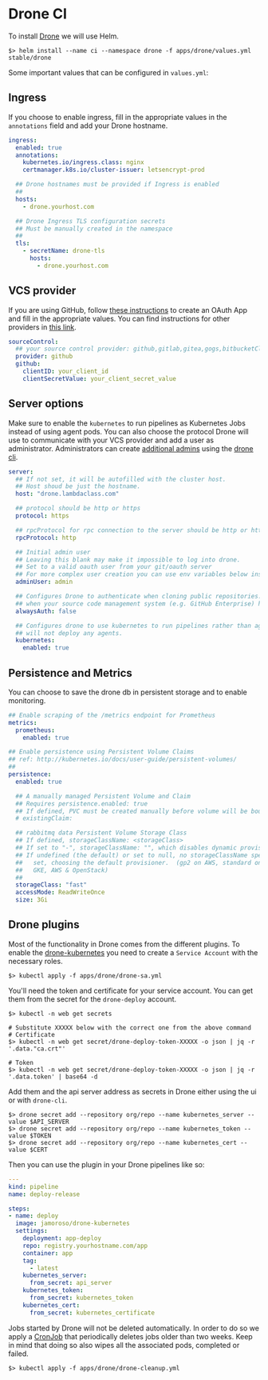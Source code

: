 # Drone CI

To install [Drone](https://drone.io) we will use Helm.

```
$> helm install --name ci --namespace drone -f apps/drone/values.yml stable/drone
```

Some important values that can be configured in `values.yml`:

## Ingress

If you choose to enable ingress, fill in the appropriate values in the `annotations` field and add your Drone hostname.

```yaml
ingress:
  enabled: true
  annotations:
    kubernetes.io/ingress.class: nginx
    certmanager.k8s.io/cluster-issuer: letsencrypt-prod

  ## Drone hostnames must be provided if Ingress is enabled
  ##
  hosts:
    - drone.yourhost.com

  ## Drone Ingress TLS configuration secrets
  ## Must be manually created in the namespace
  ##
  tls:
    - secretName: drone-tls
      hosts:
        - drone.yourhost.com
```

## VCS provider

If you are using GitHub, follow [these instructions](https://docs.drone.io/installation/providers/github/) to create an OAuth App and fill in the appropriate values. You can find instructions for other providers in [this link](https://docs.drone.io/installation/providers/).

```yaml
sourceControl:
  ## your source control provider: github,gitlab,gitea,gogs,bitbucketCloud,bitbucketServer
  provider: github
  github:
    clientID: your_client_id
    clientSecretValue: your_client_secret_value
```

## Server options

Make sure to enable the `kubernetes` to run pipelines as Kubernetes Jobs instead of using agent pods. You can also choose the protocol Drone will use to communicate with your VCS provider and add a user as administrator. Administrators can create [additional admins](https://docs.drone.io/manage/user/admins/) using the [drone cli](https://docs.drone.io/cli/).

```yaml
server:
  ## If not set, it will be autofilled with the cluster host.
  ## Host shoud be just the hostname.
  host: "drone.lambdaclass.com"

  ## protocol should be http or https
  protocol: https

  ## rpcProtocol for rpc connection to the server should be http or https
  rpcProtocol: http

  ## Initial admin user
  ## Leaving this blank may make it impossible to log into drone.
  ## Set to a valid oauth user from your git/oauth server
  ## For more complex user creation you can use env variables below instead.
  adminUser: admin

  ## Configures Drone to authenticate when cloning public repositories. This is only required
  ## when your source code management system (e.g. GitHub Enterprise) has private mode enabled.
  alwaysAuth: false

  ## Configures drone to use kubernetes to run pipelines rather than agents, if enabled
  ## will not deploy any agents.
  kubernetes:
    enabled: true
```

## Persistence and Metrics

You can choose to save the drone db in persistent storage and to enable monitoring.

```yaml
## Enable scraping of the /metrics endpoint for Prometheus
metrics:
  prometheus:
    enabled: true

## Enable persistence using Persistent Volume Claims
## ref: http://kubernetes.io/docs/user-guide/persistent-volumes/
##
persistence:
  enabled: true

  ## A manually managed Persistent Volume and Claim
  ## Requires persistence.enabled: true
  ## If defined, PVC must be created manually before volume will be bound
  # existingClaim:

  ## rabbitmq data Persistent Volume Storage Class
  ## If defined, storageClassName: <storageClass>
  ## If set to "-", storageClassName: "", which disables dynamic provisioning
  ## If undefined (the default) or set to null, no storageClassName spec is
  ##   set, choosing the default provisioner.  (gp2 on AWS, standard on
  ##   GKE, AWS & OpenStack)
  ##
  storageClass: "fast"
  accessMode: ReadWriteOnce
  size: 3Gi
```

## Drone plugins

Most of the functionality in Drone comes from the different plugins. To enable the [drone-kubernetes](https://github.com/honestbee/drone-kubernetes) you need to create a `Service Account` with the necessary roles.

```
$> kubectl apply -f apps/drone/drone-sa.yml
```

You'll need the token and certificate for your service account. You can get them from the secret for the `drone-deploy` account.

```
$> kubectl -n web get secrets

# Substitute XXXXX below with the correct one from the above command
# Certificate
$> kubectl -n web get secret/drone-deploy-token-XXXXX -o json | jq -r '.data."ca.crt"'

# Token
$> kubectl -n web get secret/drone-deploy-token-XXXXX -o json | jq -r '.data.token' | base64 -d
```

Add them and the api server address as secrets in Drone either using the ui or with `drone-cli`.

```
$> drone secret add --repository org/repo --name kubernetes_server --value $API_SERVER
$> drone secret add --repository org/repo --name kubernetes_token --value $TOKEN
$> drone secret add --repository org/repo --name kubernetes_cert --value $CERT
```

Then you can use the plugin in your Drone pipelines like so:

```yaml
---
kind: pipeline
name: deploy-release

steps:
- name: deploy
  image: jamoroso/drone-kubernetes
  settings:
    deployment: app-deploy
    repo: registry.yourhostname.com/app
    container: app
    tag:
      - latest
    kubernetes_server:
      from_secret: api_server
    kubernetes_token:
      from_secret: kubernetes_token
    kubernetes_cert:
      from_secret: kubernetes_certificate
```

Jobs started by Drone will not be deleted automatically. In order to do so we apply a [CronJob](https://kubernetes.io/docs/concepts/workloads/controllers/cron-jobs/) that periodically deletes jobs older than two weeks. Keep in mind that doing so also wipes all the associated pods, completed or failed.

```
$> kubectl apply -f apps/drone/drone-cleanup.yml
```